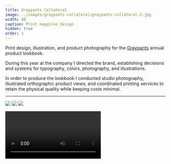 ```yaml
---
title: Graypants Collateral
image: ../images/graypants-collateral/graypants-collateral-2.jpg
width: 80
caption: Print magazine design
hidden: true
order: 1
---
```


Print design, illustration, and product photography for the [Graypants](https://graypants.com) annual product lookbook.

During this year at the company I directed the brand, establishing decisions and systems for typography, colors, photography, and illustrations.

In order to produce the lookbook I conducted studio photography, illustrated orthographic product views, and coordinated printing services to retain the physical quality while keeping costs minimal.

---

![](../images/graypants-collateral/graypants-collateral-1.jpg)
![](../images/graypants-collateral/graypants-collateral-2.jpg)
![](../images/graypants-collateral/graypants-collateral-3.jpg)

<video controls src="images/graypants-lookbook-flipthrough.mp4"></video>